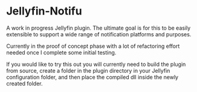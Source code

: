 # Jellyfin-Notifu
A work in progress Jellyfin plugin. The ultimate goal is for this to be easily extensible to support a wide range of notification platforms and purposes.

Currently in the proof of concept phase with a lot of refactoring effort needed once I complete some initial testing.

If you would like to try this out you will currently need to build the plugin from source, create a folder in the plugin directory in your Jellyfin configuration folder, and then place the compiled dll inside the newly created folder.
